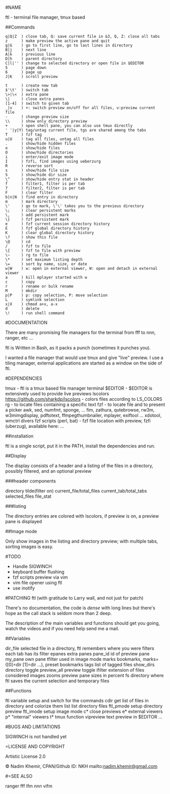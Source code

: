 #NAME

ftl - terminal file manager, tmux based

##Commands

	q|Q|Z  ) close tab, Q: save current file in &3, Q, Z: close all tabs
	z      ) make preview the active pane and quit
	g|G    ) go to first line, go to last lines in directory 
	B|j    ) next line
	A|k    ) previous line
	D|h    ) parent directory
	C|l|'' ) change to selected directory or open file in $EDITOR
	5      ) page down
	6      ) page up
	J|K    ) scroll preview 
	
	t      ) create new tab
	$'\t'  ) switch tab
	\>|\<  ) extra pane
	\|     ) close extra panes
	[1-4]  ) switch to given tab
	_|v    ) +: switch preview on/off for all files, v:preview current file 
	-      ) change preview size
	\\     ) show only directory preview
	+      ) open shell pane, you can also use tmux directly
	' '|y|Y) tag/untag current file, tgs are shared among the tabs
	T      ) fzf tag
	u|U    ) tag all files, untag all files
	.      ) show/hide hidden files
	o      ) show/hide files
	O      ) show/hide directories
	i      ) enter/exit image mode
	I      ) fzfi, find images using ueberzurg
	R      ) reverse sort
	s      ) show/hide file size
	S      ) show/hide dir size
	\^     ) show/hide entry stat in header
	f      ) filter1, filter is per tab
	7      ) filter2, filter is per tab
	F      ) clear filter
	b|n|N  ) find entry in directory
	m      ) mark directory
	\'     ) go to mark, \'\' takes you to the previous directory
	\;     ) clear persistent marks
	\,     ) add persistent mark
	\}     ) fzf persistent mark
	e      ) fzf current session directory history
	E      ) fzf global directory history
	K      ) clear global directory history
	\?     ) show this file
	\@     ) cd
	/      ) fzf to file
	\{     ) fzf to file with preview
	\~     ) rg to file
	\*     ) set maximum listing depth
	\=     ) sort by name, size, or date
	w|W    ) w: open in external viewer, W: open and detach in external viewer
	a      ) kill mplayer started with w
	c      ) copy
	r      ) rename or bulk rename
	M      ) mkdir
	p|P    ) p: copy selection, P: move selection
	L      ) symlink selection
	x|X    ) chmod a+x, a-x
	d      ) delete
	\!     ) run shell command

#DOCUMENTATION

There are many promising file managers for the terminal from fff to nnn, ranger, etc ... 

ftl is Written in Bash, as it packs a punch (sometimes it punches you).

I wanted a file manager that would use tmux and give "live" preview. I use a tiling manager,
external applications are started as a window on the side of ftl.

#DEPENDENCIES

tmux     - ftl is a tmux based file manager
terminal $EDITOR - $EDITOR is extensively used to provide live previews
lscolors <https://github.com/sharkdp/lscolors> - colors files according to LS_COLORS
rg       - to locate files containing a specific text
fzf      - to locate file and to present a picker
awk, sed, numfmt, sponge, ...
fim, zathura, qutebrowse, rw3m, w3mimgdisplay, pdftotext, ffmpegthumbnailer, mplayer, exiftool ...
xdotool, wmctrl
divers fzf scripts (perl, bat) - fzf file location with preview, fzfi (uberzug), available here: ...

##installation

ftl is a single script, put it in the PATH, install the dependencies and run.

##Display

The display consists of a header and a listing of the files in a directory, possibly filtered,
and an optional preview

###header components

directory tilde(filter on) current_file/total_files current_tab/total_tabs selected_files file_stat

###listing

The directory entries are colored with lscolors, if preview is on, a preview pane is displayed

##Image mode

Only show images in the listing and directory preview; with multiple tabs, sorting images is easy.

#TODO

- Handle SIGWINCH
- keyboard buffer flushing
- fzf scripts preview via vim
- vim file opener using ftl
- use inotify
 
#PATCHING ftl (with gratitude to Larry wall, and not just for patch)

There's no documentation, the code is *dense* with long lines but there's hope as
the call stack is seldom more than 2 deep.

The description of the main variables and functions should get you going, watch the
videos and if you need help send me a mail.

##Variables

dir_file    selected file in a directory, ftl remembers where you were
filters     each tab has its filter
epanes      extra panes 
pane_id     id of preview pane
my_pane     own pane
tfilter     used in image mode
marks       bookmarks, marks=([0]=dir [1]=dir ...), preset bookmarks
tags        list of tagged files
show_dirs   directory toggle
preview_all preview toggle
ifilter     extension of files considered images
zooms       preview pane sizes in percent
fs          directory where ftl saves the current selection and temporary files

##Functions

ftl       variable setup and switch for the commands
cdir      get list of files in directory and colorize them
list      list directory files
ftl_pmode setup directory preview
ftl_imode setup image mode
c*        close previews
e*        external viewers
p*        "internal" viewers
t*        tmux function
vipreview text preview in $EDITOR
...

#BUGS AND LIMITATIONS

SIGWINCH is not handled yet

=LICENSE AND COPYRIGHT

Artistic License 2.0

© Nadim Khemir, CPAN/Github ID: NKH
mailto:nadim.khemir@gmail.com

#=SEE ALSO

ranger
fff
lfm
nnn
vifm

